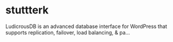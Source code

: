 # stuttterk
LudicrousDB is an advanced database interface for WordPress that supports replication, failover, load balancing, &amp; pa…
